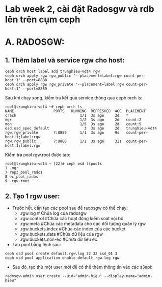 # Lab week 2, cài đặt Radosgw và rdb lên trên cụm ceph

# A. RADOSGW:

## 1. Thêm label và service rgw cho host:
```
ceph orch host label add trunghieu-vdt4 rgw
ceph orch apply rgw rgw_public '--placement=label:rgw count-per-host:1' --port=8888
ceph orch apply rgw rgw_private '--placement=label:rgw count-per-host:1' --port=8889
```
Sau khi chạy xong, kiểm tra kết quả service thông qua ceph orch ls:
```
root@trunghieu-vdt4 ~# ceph orch ls
NAME                  PORTS   RUNNING  REFRESHED  AGE  PLACEMENT
crash                             1/1  3s ago     2d   *
mgr                               1/2  3s ago     2d   count:2
mon                               1/5  3s ago     2d   count:5
osd.osd_spec_default                3  3s ago     2d   trunghieu-vdt4
rgw.rgw_private       ?:8889      1/1  3s ago     9s   count-per-host:1;label:rgw
rgw.rgw_public        ?:8888      1/1  3s ago     32s  count-per-host:1;label:rgw
```
Kiểm tra pool rgw.root được tạo:
```
root@trunghieu-vdt4 ~ [22]# ceph osd lspools
1 .mgr
7 rep3_pool_rados
8 ec_pool_rados
9 .rgw.root
```

## 2. Tạo 1 rgw user:

- Trước hết, cần tạo các pool sau để radosgw có thể chạy:
  - .rgw.log # Chứa log của radosgw
  - .rgw.control #Chứa các hoạt động kiểm soát nội bộ
  - .rgw.meta #Chứa các metadata cho các đối tượng quản lý rgw
  - .rgw.buckets.index #Chứa các index của các bucket
  - .rgw.buckets.data #Chứa dữ liệu của rgw
  - .rgw.buckets.non-ec #Chứa dữ liệu ec.
- Tạo pool bằng lệnh sau:
```
ceph osd pool create default.rgw.log 32 32 ssd_01 3
ceph osd pool application enable default.rgw.log rgw
```
- Sau đó, tạo thử một user mới để có thể thêm thông tin vào các s3api:
```
radosgw-admin user create --uid="admin-hieu" --display-name="admin-hieu"
```

